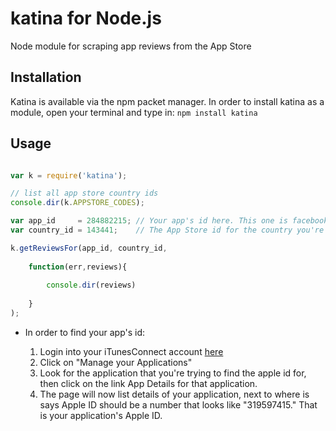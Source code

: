 # katina for Node.js

Node module for scraping app reviews from the App Store

## Installation
Katina is available via the npm packet manager. 
In order to install katina as a module, open your terminal and type in:
`npm install katina`

## Usage
```javascript

var k = require('katina');

// list all app store country ids
console.dir(k.APPSTORE_CODES);

var app_id     = 284882215; // Your app's id here. This one is facebook's.
var country_id = 143441;    // The App Store id for the country you're interested in.  

k.getReviewsFor(app_id, country_id, 
	
	function(err,reviews){
	
		console.dir(reviews)
	
	}
);

```

* In order to find your app's id:

	1. Login into your iTunesConnect account [here](http://itunesconnect.apple.com/)
	2. Click on "Manage your Applications"
	3. Look for the application that you're trying to find the apple id for, then click on the link App Details for that application.
	4. The page will now list details of your application, next to where is says Apple ID should be a number that looks like "319597415." That is your application's Apple ID.